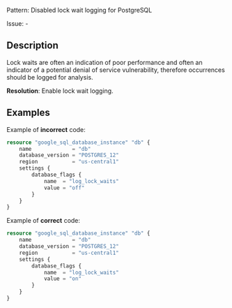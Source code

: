 Pattern: Disabled lock wait logging for PostgreSQL

Issue: -

## Description

Lock waits are often an indication of poor performance and often an indicator of a potential denial of service vulnerability, therefore occurrences should be logged for analysis.

**Resolution**: Enable lock wait logging.

## Examples

Example of **incorrect** code:

```terraform
resource "google_sql_database_instance" "db" {
	name             = "db"
	database_version = "POSTGRES_12"
	region           = "us-central1"
	settings {
		database_flags {
			name  = "log_lock_waits"
			value = "off"
		}
	}
}
```

Example of **correct** code:

```terraform
resource "google_sql_database_instance" "db" {
	name             = "db"
	database_version = "POSTGRES_12"
	region           = "us-central1"
	settings {
		database_flags {
			name  = "log_lock_waits"
			value = "on"
		}
	}
}
```